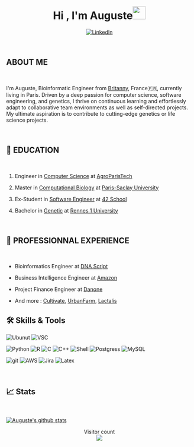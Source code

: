 <h1 align="center">Hi , I'm Auguste<img src="https://media.giphy.com/media/hvRJCLFzcasrR4ia7z/giphy.gif" width="35"></h1>

<p align="center">
 <a href="https://www.linkedin.com/in/auguste-gardette/"><img src="https://img.shields.io/badge/linkedin-%230A66C2.svg?style=plastic&logo=linkedin&logoColor=white" alt="LinkedIn"/></a>
</p>

<br>

##  ABOUT ME
<br>

I'm Auguste, Bioinformatic Engineer from [Britanny](https://en.wikipedia.org/wiki/Brittany), France🇫🇷, currently living in Paris. Driven by a deep passion for computer science, software engineering, and genetics, I thrive on continuous
learning and effortlessly adapt to collaborative team environments as well as self-directed projects. My
ultimate aspiration is to contribute to cutting-edge genetics or life science projects.


<br>

## 🎒 EDUCATION
<br>


1. Engineer in [Computer Science](https://www.datasama.com/diplome/iodaa-information-a-la-decision-par-lanalyse-et-lapprentissage) at [AgroParisTech](https://www.agroparistech.fr)

2. Master in [Computational Biology](https://www.universite-paris-saclay.fr/formation/master/bio-informatique/m2-biologie-computationnelle-analyse-modelisation-et-ingenierie-de-linformation-biologique-et-medicale) at [Paris-Saclay University](https://www.universite-paris-saclay.fr/)

3. Ex-Student in [Software Engineer](https://42.fr/le-programme/apprentissage-innovant/) at [42 School](https://42.us.org)

4. Bachelor in [Genetic](https://formations.univ-rennes.fr/licence-3-biologie-cellulaire-genetique-microbiologie-physiologie-animale) at [Rennes 1 University](https://www.univ-rennes.fr/)


<br>

## 💼  PROFESSIONNAL EXPERIENCE
<br>

- Bioinformatics Engineer at [DNA Script](https://www.dnascript.com/)

- Business Intelligence Engineer at [Amazon](https://www.amazon.jobs/en/business_categories/transport)

- Project Finance Engineer at [Danone](https://www.danone.fr/)

- And more : [Cultivate](https://cultivate.fr/plantation-paris/), [UrbanFarm](https://urbanfarm-france.com/), [Lactalis](https://www.lactalis.com/)



## 🛠️ Skills & Tools

![Ubunut](https://img.shields.io/badge/Ubuntu-E95420?style=for-the-badge&logo=ubuntu&logoColor=white)
![VSC](https://img.shields.io/badge/Visual_Studio_Code-0078D4?style=for-the-badge&logo=visual%20studio%20code&logoColor=white)

![Python](https://img.shields.io/badge/Python-3776AB?style=for-the-badge&logo=python&logoColor=white)
![R](https://img.shields.io/badge/R-276DC3?style=for-the-badge&logo=r&logoColor=white)
![C](https://img.shields.io/badge/C-00599C?style=for-the-badge&logo=c&logoColor=white)
![C++](https://img.shields.io/badge/C%2B%2B-00599C?style=for-the-badge&logo=c%2B%2B&logoColor=white)
![Shell](https://img.shields.io/badge/Shell_Script-121011?style=for-the-badge&logo=gnu-bash&logoColor=white)
![Postgress](https://img.shields.io/badge/PostgreSQL-316192?style=for-the-badge&logo=postgresql&logoColor=white)
![MySQL](https://img.shields.io/badge/MySQL-005C84?style=for-the-badge&logo=mysql&logoColor=white)


![git](https://img.shields.io/badge/GIT-E44C30?style=for-the-badge&logo=git&logoColor=white)
![AWS](https://img.shields.io/badge/Amazon_AWS-FF9900?style=for-the-badge&logo=amazonaws&logoColor=white)
![Jira](https://img.shields.io/badge/Jira-0052CC?style=for-the-badge&logo=Jira&logoColor=white)
![Latex](https://img.shields.io/badge/Overleaf-47A141?style=for-the-badge&logo=Overleaf&logoColor=white)



<br>

## 📈 Stats
<br>


<a href="https://github.com/Aaramis"><img align="center" src="https://github-readme-stats.vercel.app/api?username=aaramis&show_icons=true&include_all_commits=true&theme=buefy&hide_border=true" alt="Auguste's github stats" /></a> 

<p align="center"> 
  Visitor count<br>
  <img src="https://profile-counter.glitch.me/aaramis/count.svg" />
</p>